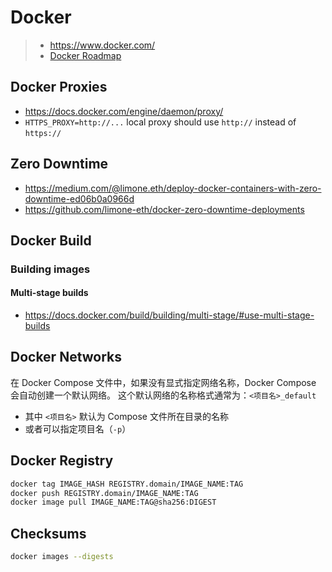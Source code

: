 # Docker

> - <https://www.docker.com/>
> - [Docker Roadmap](https://roadmap.sh/docker)

## Docker Proxies

- <https://docs.docker.com/engine/daemon/proxy/>
- `HTTPS_PROXY=http://...` local proxy should use `http://` instead of `https://`

## Zero Downtime

- <https://medium.com/@limone.eth/deploy-docker-containers-with-zero-downtime-ed06b0a0966d>
- <https://github.com/limone-eth/docker-zero-downtime-deployments>

## Docker Build

### Building images

#### Multi-stage builds

- <https://docs.docker.com/build/building/multi-stage/#use-multi-stage-builds>

## Docker Networks

在 Docker Compose 文件中，如果没有显式指定网络名称，Docker Compose 会自动创建一个默认网络。
这个默认网络的名称格式通常为：`<项目名>_default`

- 其中 `<项目名>` 默认为 Compose 文件所在目录的名称
- 或者可以指定项目名（`-p`）

## Docker Registry

```sh
docker tag IMAGE_HASH REGISTRY.domain/IMAGE_NAME:TAG
docker push REGISTRY.domain/IMAGE_NAME:TAG
docker image pull IMAGE_NAME:TAG@sha256:DIGEST
```

## Checksums

```sh
docker images --digests
```
